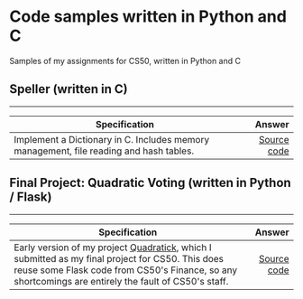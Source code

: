 # Code samples written in Python and C
Samples of my assignments for CS50, written in Python and C

## Speller (written in C)
--------------
| Specification          |Answer       |
|-------------------|-----------------:|
| Implement a Dictionary in C. Includes memory management, file reading and hash tables. | [Source code](https://github.com/dougweltman/CS50-items/blob/main/dictionary.c) |

## Final Project: Quadratic Voting (written in Python / Flask)
--------------
| Specification          |Answer       |
|-------------------|-----------------:|
| Early version of my project [Quadratick](www.quadratick.com), which I submitted as my final project for CS50. This does reuse some Flask code from CS50's Finance, so any shortcomings are entirely the fault of CS50's staff. | [Source code](https://github.com/dougweltman/CS50-items/blob/main/quadratic.py) |
